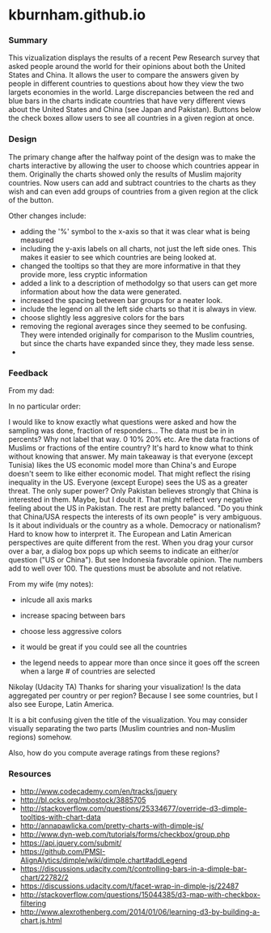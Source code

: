 # kburnham.github.io

<h3>Summary</h3>

This vizualization displays the results of a recent Pew Research survey that asked people around the world for their opinions about both the United States and China. It allows the user to compare the answers given by people in different countries to questions about how they view the two largets economies in the world. Large discrepancies between the red and blue bars in the charts indicate countries that have very different views about the United States and China (see Japan and Pakistan). Buttons below the check boxes allow users to see all countries in a given region at once.

<h3>Design</h3>

The primary change after the halfway point of the design was to make the charts interactive by allowing the user to choose which countries appear in them. Originally the charts showed only the results of Muslim majority countries. Now users can add and subtract countries to the charts as they wish and can even add groups of countries from a given region at the click of the button.

Other changes include:
- adding the '%' symbol to the x-axis so that it was clear what is being measured
- including the y-axis labels on all charts, not just the left side ones. This makes it easier to see which countries are being looked at.
- changed the tooltips so that they are more informative in that they provide more, less cryptic information
- added a link to a description of methodolgy so that users can get more information about how the data were generated.
- increased the spacing between bar groups for a neater look.
- include the legend on all the left side charts so that it is always in view.
- choose slightly less aggresive colors for the bars
- removing the regional averages since they seemed to be confusing. They were intended originally for comparison to the Muslim countries, but since the charts have expanded since they, they made less sense.
- 


<h3>Feedback</h3>

From my dad:

In no particular order:

I would like to know exactly what questions were asked and how the sampling was done, fraction of responders...
The data must be in in percents?  Why not label that way.  0    10%    20% etc.
Are the data fractions of Muslims or fractions of the entire country?  It's hard to know what to think without knowing that answer.
My main takeaway  is that everyone (except Tunisia) likes the US economic model more than China's and Europe doesn't seem to like either economic model.  That might reflect the rising inequality in the US.
Everyone (except Europe) sees the US as a greater threat.  The only super power?
Only Pakistan believes strongly that China is interested in them.  Maybe, but I doubt it.  That might reflect very negative feeling about the US in Pakistan.  The rest are pretty balanced.
"Do you think that China/USA respects the interests of its own people" is very ambiguous.  Is it about individuals or the country as a whole.  Democracy or nationalism?  Hard to know how to interpret it.  The European and Latin American perspectives are quite different from the rest.
When you drag your cursor over a bar, a dialog box pops up which seems to indicate an either/or question ("US or China").  But see Indonesia favorable opinion.  The numbers add to well over 100. The questions must be absolute and not relative.

From my wife (my notes):

 - inlcude all axis marks

 - increase spacing between bars

 - choose less aggressive colors 

 - it would be great if you could see all the countries

 - the legend needs to appear more than once since it goes off the screen when a large # of countries are selected
 
Nikolay (Udacity TA)
Thanks for sharing your visualization! Is the data aggregated per country or per region? Because I see some countries, but I also see Europe, Latin America.

It is a bit confusing given the title of the visualization. You may consider visually separating the two parts (Muslim countries and non-Muslim regions) somehow.

Also, how do you compute average ratings from these regions?

<h3>Resources</h3>

- http://www.codecademy.com/en/tracks/jquery
- http://bl.ocks.org/mbostock/3885705
- http://stackoverflow.com/questions/25334677/override-d3-dimple-tooltips-with-chart-data
- http://annapawlicka.com/pretty-charts-with-dimple-js/
- http://www.dyn-web.com/tutorials/forms/checkbox/group.php
- https://api.jquery.com/submit/
- https://github.com/PMSI-AlignAlytics/dimple/wiki/dimple.chart#addLegend
- https://discussions.udacity.com/t/controlling-bars-in-a-dimple-bar-chart/22782/2
- https://discussions.udacity.com/t/facet-wrap-in-dimple-js/22487
- http://stackoverflow.com/questions/15044385/d3-map-with-checkbox-filtering
- http://www.alexrothenberg.com/2014/01/06/learning-d3-by-building-a-chart.js.html
